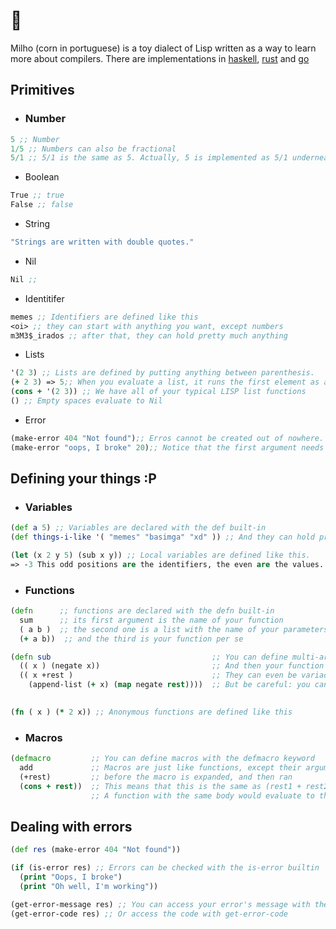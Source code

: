 # 🌽

Milho (corn in portuguese) is a toy dialect of Lisp written as a way to learn more about compilers.
There are implementations in [haskell](https://github.com/celsobonutti/milho-haskell), [rust](https://github.com/celsobonutti/milho) and [go](https://github.com/danfragoso/milho)

## Primitives

- ### Number

```clojure
5 ;; Number
1/5 ;; Numbers can also be fractional
5/1 ;; 5/1 is the same as 5. Actually, 5 is implemented as 5/1 underneath
```

- Boolean

```clojure
True ;; true
False ;; false
```

- String

```clojure
"Strings are written with double quotes."
```

- Nil

```clojure
Nil ;;
```

- Identitifer

```clojure
memes ;; Identifiers are defined like this
<oi> ;; they can start with anything you want, except numbers
m3M3$_irados ;; after that, they can hold pretty much anything
```

- Lists

```clojure
'(2 3) ;; Lists are defined by putting anything between parenthesis.
(+ 2 3) => 5;; When you evaluate a list, it runs the first element as a function with the remaining elements as arguments.
(cons + '(2 3)) ;; We have all of your typical LISP list functions
() ;; Empty spaces evaluate to Nil
```

- Error

```clojure
(make-error 404 "Not found");; Erros cannot be created out of nowhere. You can, though, create your own errors using the make-error builtin
(make-error "oops, I broke" 20);; Notice that the first argument needs to be a number, and the second, a string. Otherwise you'll get an error, but not the one you're expecting. :p
```

## Defining your things :P

- ### Variables

```clojure
(def a 5) ;; Variables are declared with the def built-in
(def things-i-like '( "memes" "basimga" "xd" )) ;; And they can hold pretty much everything ;)

(let (x 2 y 5) (sub x y)) ;; Local variables are defined like this.
=> -3 This odd positions are the identifiers, the even are the values.
```

- ### Functions

```clojure
(defn      ;; functions are declared with the defn built-in
  sum      ;; its first argument is the name of your function
  ( a b )  ;; the second one is a list with the name of your parameters
  (+ a b))  ;; and the third is your function per se

(defn sub                                    ;; You can define multi-arity functions like this.
  (( x ) (negate x))                         ;; And then your function will work according to the number of parameters
  (( x +rest )                               ;; They can even be variadics
    (append-list (+ x) (map negate rest))))  ;; But be careful: you can only have one body per number of params, and one variadic
   

(fn ( x ) (* 2 x)) ;; Anonymous functions are defined like this
```

- ### Macros

```clojure
(defmacro         ;; You can define macros with the defmacro keyword
  add             ;; Macros are just like functions, except their arguments are not evaluated
  (+rest)         ;; before the macro is expanded, and then ran
  (cons + rest))  ;; This means that this is the same as (rest1 + rest2 + rest 3 ...)
                  ;; A function with the same body would evaluate to the list (.__add__ rest1 rest2 rest3...)

```

## Dealing with errors

```clojure
(def res (make-error 404 "Not found"))

(if (is-error res) ;; Errors can be checked with the is-error builtin
  (print "Oops, I broke")
  (print "Oh well, I'm working"))

(get-error-message res) ;; You can access your error's message with the get-error-message bultin
(get-error-code res) ;; Or access the code with get-error-code
```

